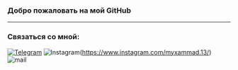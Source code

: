 ### Добро пожаловать на мой GitHub
___
### Связаться со мной:
[![Telegram](https://img.shields.io/badge/-Telegram-090909?style=social&logo=telegram)](https://t.me/myxammad13)
![Instagram](https://img.shields.io/badge/-Instagram-090909?style=social&logo=instagram)(https://www.instagram.com/myxammad.13/)
![mail](https://img.shields.io/badge/-Telegram-090909?style=social&logo=telegram)

